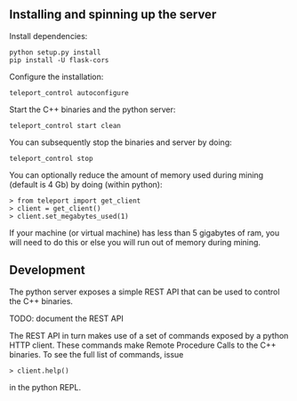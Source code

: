 ## Installing and spinning up the server

Install dependencies: 

```
python setup.py install
pip install -U flask-cors
```

Configure the installation:

```
teleport_control autoconfigure
```

Start the C++ binaries and the python server:
```
teleport_control start clean
```
You can subsequently stop the binaries and server by doing:
```
teleport_control stop
```

You can optionally reduce the amount of memory used during
mining (default is 4 Gb) by doing (within python):

    > from teleport import get_client
    > client = get_client()
    > client.set_megabytes_used(1)

If your machine (or virtual machine) has less than 5 gigabytes of ram,
you will need to do this or else you will run out of memory during
mining.

## Development 

The python server exposes a simple REST API
that can be used to control the C++ binaries.  

TODO: document the REST API

The REST API in turn makes use of 
a set of commands exposed by a 
python HTTP client. These commands 
make Remote Procedure Calls to the C++ binaries. 
To see 
the full list of commands, issue


    > client.help()

in the python REPL. 




